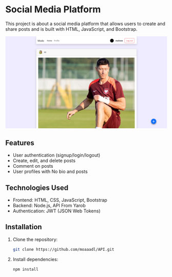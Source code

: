 # Social Media Platform

<p>This project is about a social media platform that allows users to create and share posts and is built with HTML, JavaScript, and Bootstrap.</p>
<img src="./IMAGES/image.png">

## Features

- User authentication (signup/login/logout)
- Create, edit, and delete posts
- Comment on posts
- User profiles with No bio and posts

## Technologies Used

- Frontend: HTML, CSS, JavaScript, Bootstrap
- Backend: Node.js, API From Yarob
- Authentication: JWT (JSON Web Tokens)

## Installation

1. Clone the repository:

   ```bash
   git clone https://github.com/moaaadl/API.git
   ```

2. Install dependencies:

   ```bash
   npm install
   ```
